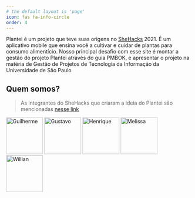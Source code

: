 ```yaml
---
# the default layout is 'page'
icon: fas fa-info-circle
order: 4
---
```


Plantei é um projeto que teve suas origens no [SheHacks](https://shehacks.xyz) 2021. É um aplicativo mobile que ensina você a cultivar e cuidar de
plantas para consumo alimentício. Nosso principal desafio com esse site é montar a gestão do projeto Plantei através do guia PMBOK, e apresentar o
projeto na matéria de Gestão de Projetos de Tecnologia da Informação da Universidade de São Paulo

## Quem somos?

> As integrantes do SheHacks que criaram a ideia do Plantei são mencionadas
[nesse link](https://github.com/willpinha/usp-gpti-plantei/blob/main/README.md)

<p>
  <img alt="Guilherme" width="100" src="https://user-images.githubusercontent.com/86596621/193375670-9c84a9a9-de3c-4528-8f11-ae3d231bd18d.png">
  <img alt="Gustavo" width="100" src="https://user-images.githubusercontent.com/86596621/193375562-26b6d044-1ee9-4c51-899a-6acb8a90b963.png">
  <img alt="Henrique" width="100" src="https://user-images.githubusercontent.com/86596621/193375584-0ea66b2f-d8dc-41ed-a1b7-52161ec248f5.png">
  <img alt="Melissa" width="100" src="https://user-images.githubusercontent.com/86596621/193375395-93e7e75c-c80c-432f-afee-fb13f0f00d46.png">
  <img alt="Willian" width="100" src="https://user-images.githubusercontent.com/86596621/193375505-cd9fe556-7194-414f-a0a6-afe9dc5d41b8.png">
</p>
